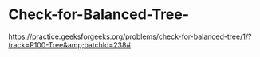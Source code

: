 # Check-for-Balanced-Tree-
https://practice.geeksforgeeks.org/problems/check-for-balanced-tree/1/?track=P100-Tree&amp;batchId=238#
